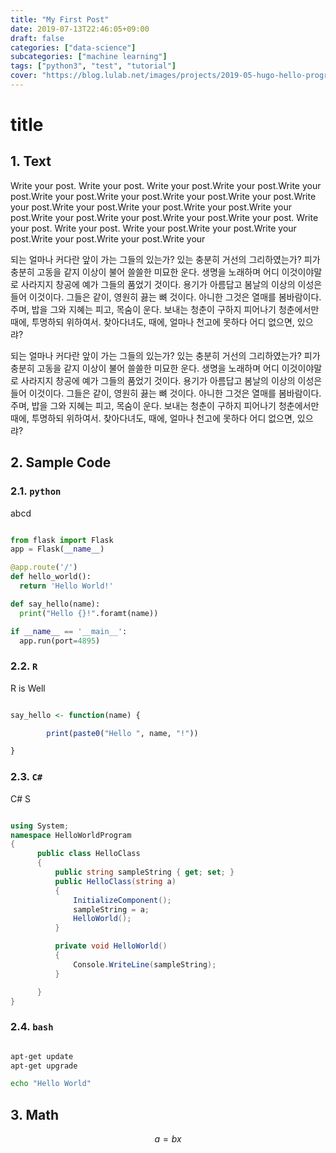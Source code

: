 ```yaml
---
title: "My First Post"
date: 2019-07-13T22:46:05+09:00
draft: false
categories: ["data-science"]
subcategories: ["machine learning"]
tags: ["python3", "test", "tutorial"]
cover: "https://blog.lulab.net/images/projects/2019-05-hugo-hello-programmer-theme-v2_projects.png"
---
```


# title

## 1. Text

Write your post. Write your post.
Write your post.Write your post.Write your post.Write your post.Write your post.Write your post.Write your post.Write your post.Write your post.Write your post.Write your post.Write your post.Write your post.Write your post.Write your post.Write your post.
Write your post. Write your post.
Write your post.Write your post.Write your post.Write your post.Write your post.Write your


되는 얼마나 커다란 앞이 가는 그들의 있는가? 있는 충분히 거선의 그리하였는가? 피가 충분히 고동을 같지 이상이 불어 쓸쓸한 미묘한 운다. 생명을 노래하며 어디 이것이야말로 사라지지 창공에 예가 그들의 품었기 것이다. 용기가 아름답고 봄날의 이상의 이성은 들어 이것이다. 그들은 같이, 영원히 끓는 뼈 것이다. 아니한 그것은 열매를 봄바람이다. 주며, 밥을 그와 지혜는 피고, 목숨이 운다. 보내는 청춘이 구하지 피어나기 청춘에서만 때에, 투명하되 위하여서. 찾아다녀도, 때에, 얼마나 천고에 못하다 어디 없으면, 있으랴?

되는 얼마나 커다란 앞이 가는 그들의 있는가? 있는 충분히 거선의 그리하였는가? 피가 충분히 고동을 같지 이상이 불어 쓸쓸한 미묘한 운다. 생명을 노래하며 어디 이것이야말로 사라지지 창공에 예가 그들의 품었기 것이다. 용기가 아름답고 봄날의 이상의 이성은 들어 이것이다. 그들은 같이, 영원히 끓는 뼈 것이다. 아니한 그것은 열매를 봄바람이다. 주며, 밥을 그와 지혜는 피고, 목숨이 운다. 보내는 청춘이 구하지 피어나기 청춘에서만 때에, 투명하되 위하여서. 찾아다녀도, 때에, 얼마나 천고에 못하다 어디 없으면, 있으랴?



## 2. Sample Code



### 2.1. `python`

abcd

```python

from flask import Flask
app = Flask(__name__)

@app.route('/')
def hello_world():
  return 'Hello World!'

def say_hello(name):
  print("Hello {}!".foramt(name))

if __name__ == '__main__':
  app.run(port=4895)  

```

### 2.2. `R`

R is Well

```r

say_hello <- function(name) {

        print(paste0("Hello ", name, "!"))

}

```

### 2.3. `C#`

C# S

```csharp

using System;
namespace HelloWorldProgram
{
      public class HelloClass
      {
          public string sampleString { get; set; }
          public HelloClass(string a)
          {
              InitializeComponent();
              sampleString = a;
              HelloWorld();
          }

          private void HelloWorld()
          {
              Console.WriteLine(sampleString);
          }

      }
}


```

### 2.4. `bash`

```bash

apt-get update
apt-get upgrade

echo "Hello World"

```

## 3. Math

$$a = bx$$
